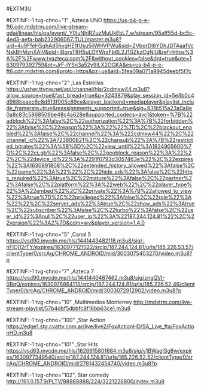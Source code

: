 #EXTM3U

#EXTINF:-1 tvg-chno="1" ,Azteca UNO
https://us-b4-p-e-ft6.cdn.mdstrm.com/live-stream-gdai/linear/hls/pa/event/_Y0luNhIRZuzMuUkEbL7_w/stream/95aff55d-bc5c-4ed3-aefa-bab232906067:TUL/master.m3u8?uid=4u9FfeHSghAd5hvgHE1fUsu5ilWHVPWu&sid=ZVbqrDl8YDhJDTAaafVcNskBhMznXAIV&pid=IBqrsT8H5uLOYWrzFb6L2J1GZkzCgNlU&ref=https%3A%2F%2Fwww.tvazteca.com%2F&without_cookies=false&dnt=true&ote=1630979392759&ot=JrF-jYSn3a52y9ILX2OGKA&es=us-b4-p-e-ft6.cdn.mdstrm.com&proto=https&pz=us&aid=5fea09a071a9945deebf5f7c

#EXTINF:-1 tvg-chno="2" ,Las Estrellas
https://usher.ttvnw.net/api/channel/hls/2cdmxw44.m3u8?allow_source=true&fast_bread=true&p=3243879&play_session_id=5e3b0c4d988beaec6c8d513f005c89ce&player_backend=mediaplayer&playlist_include_framerate=true&reassignments_supported=true&sig=931b515a23a0a8e0a8c83c5868509be48c4a628e&supported_codecs=avc1&token=%7B%22adblock%22%3Afalse%2C%22authorization%22%3A%7B%22forbidden%22%3Afalse%2C%22reason%22%3A%22%22%7D%2C%22blackout_enabled%22%3Afalse%2C%22channel%22%3A%222cdmxw44%22%2C%22channel_id%22%3A723800821%2C%22chansub%22%3A%7B%22restricted_bitrates%22%3A%5B%5D%2C%22view_until%22%3A1924905600%7D%2C%22ci_gb%22%3Afalse%2C%22geoblock_reason%22%3A%22%22%2C%22device_id%22%3A%2291f0793d3057463e%22%2C%22expires%22%3A1630891808%2C%22extended_history_allowed%22%3Afalse%2C%22game%22%3A%22%22%2C%22hide_ads%22%3Afalse%2C%22https_required%22%3Atrue%2C%22mature%22%3Afalse%2C%22partner%22%3Afalse%2C%22platform%22%3A%22web%22%2C%22player_type%22%3A%22embed%22%2C%22private%22%3A%7B%22allowed_to_view%22%3Atrue%7D%2C%22privileged%22%3Afalse%2C%22role%22%3A%22%22%2C%22server_ads%22%3Atrue%2C%22show_ads%22%3Atrue%2C%22subscriber%22%3Afalse%2C%22turbo%22%3Afalse%2C%22user_id%22%3Anull%2C%22user_ip%22%3A%22187.244.124.81%22%2C%22version%22%3A2%7D&cdm=wv&player_version=1.4.0

#EXTINF:-1 tvg-chno="5" ,Canal 5
https://vsd90.mycdn.me/hls/1441443482118.m3u8/sig/-nFlOj12rTY/expires/1630977121022/srcIp/187.244.124.81/urls/185.226.53.57/clientType/0/srcAg/CHROME_ANDROID/mid/3003075403270/video.m3u8?p

#EXTINF:-1 tvg-chno="7" ,Azteca 7
https://vsd90.mycdn.me/hls/1441440467462.m3u8/sig/zngQVI-0BqQ/expires/1630976864113/srcIp/187.244.124.81/urls/185.226.52.46/clientType/0/srcAg/CHROME_ANDROID/mid/3003072912902/video.m3u8?p

#EXTINF:-1 tvg-chno="10" ,Multimedios Monterrey
http://mdstrm.com/live-stream-playlist/57b4dbf5dbbfc8f16bb63ce1.m3u8

#EXTINF:-1 tvg-chno="100" ,Star Action
https://edge1.stg.cvattv.com.ar/live/live2/FoxActionHD/SA_Live_fta/FoxActionHD.m3u8

#EXTINF:-1 tvg-chno="101" ,Star Hits
https://vsd63.mycdn.me/hls/1626915801684.m3u8/sig/v1BWagISg8w/expires/1630977349540/srcIp/187.244.124.81/urls/185.226.52.52/clientType/0/srcAg/CHROME_ANDROID/mid/2781432454740/video.m3u8?p

#EXTINF:-1 tvg-chno="102", Star comedy
http://161.0.157.9/PLTV/88888888/224/3221226800/index.m3u8
